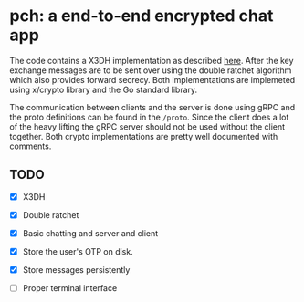 # pch: a end-to-end encrypted chat app

The code contains a X3DH implementation as described [here](https://signal.org/docs/specifications/x3dh/). After the key exchange messages are to be sent over using the double ratchet algorithm which also provides forward secrecy. Both implementations are implemeted using x/crypto library and the Go standard library.

The communication between clients and the server is done using gRPC and the proto definitions can be found in the `/proto`. Since the client does a lot of the heavy lifting the gRPC server should not be used without the client together. Both crypto implementations are pretty well documented with comments.

## TODO

- [x] X3DH
- [x] Double ratchet
- [x] Basic chatting and server and client
- [x] Store the user's OTP on disk.
- [x] Store messages persistently
- [ ] Proper terminal interface


